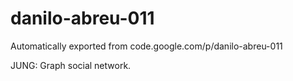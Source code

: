 # danilo-abreu-011
Automatically exported from code.google.com/p/danilo-abreu-011

JUNG: Graph social network.
